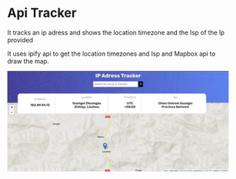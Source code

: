 # Api Tracker

It tracks an ip adress and shows the location timezone and the Isp of the Ip provided

It uses ipify api to get the location timezones and Isp and Mapbox api to draw the map.

![Image](https://github.com/Allan-1/2021-projects/blob/main/iptracker/Images/Screenshot%20from%202021-06-21%2011-15-01.png)